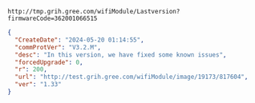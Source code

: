`http://tmp.grih.gree.com/wifiModule/Lastversion?firmwareCode=362001066515`

```json
{
  "CreateDate": "2024-05-20 01:14:55",
  "commProtVer": "V3.2.M",
  "desc": "In this version, we have fixed some known issues",
  "forcedUpgrade": 0,
  "r": 200,
  "url": "http://test.grih.gree.com/wifiModule/image/19173/817604",
  "ver": "1.33"
}
```